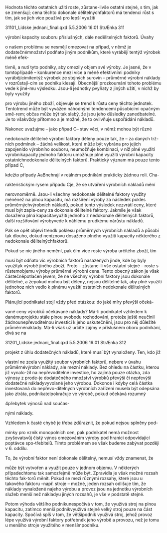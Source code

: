 
Hodnota těchto ostatních užití roste, zůstane-livše ostatní stejné, s tím, jak se zmenšují; cena těchto dokonale dělitelnýchfaktorů má tendenci růst s tím, jak se jich více používá pro lepší využití

31101_Lidske jednani_final.qxd 5.5.2006 16:01 StrÆnka 311

výrobní kapacity souboru příslušných, dále nedělitelných faktorů. Úvahy

o našem problému se nesmějí omezovat na případ, v němž je dodatečnémnožství podňato jiným podnikům, které vyrábějí tentýž výrobek méně efek-

tivně, a nutí tyto podniky, aby omezily objem své výroby. Je jasné, že v tomtopřípadě – konkurence mezi více a méně efektivními podniky vyrábějícímitentýž výrobek ze stejných surovin – průměrné výrobní náklady v rozrůstají-cím se podniku klesají. Obecnější prozkoumání tohoto problému vede k jiné-mu výsledku. Jsou-li jednotky pvyňaty z jiných užití, v nichž by byly využity

pro výrobu jiného zboží, objevuje se trend k růstu ceny těchto jednotek. Tentotrend může být vyvážen náhodnými tendencemi působícími opačným smě-rem; občas může být tak slabý, že jsou jeho důsledky zanedbatelné. Je to všakvždy přítomno a je možné, že to ovlivňuje uspořádání nákladů.

Nakonec uvažujme – jako případ C– stav věcí, v němž mohou být různé

nedokonale dělitelné výrobní faktory děleny pouze tak, že – za daných trž-ních podmínek – žádná velikost, která může být vybrána pro jejich zapojenído výrobního souboru, neumožňuje kombinaci, v níž plné využití výrobníkapacity jednoho faktoru umožňuje plné využití výrobní kapacity ostatníchnedokonale dělitelných faktorů. Praktický význam má pouze tento případ C,

kdežto případy AaBnehrají v reálném podnikání prakticky žádnou roli. Cha-

rakteristickým rysem případu Cje, že se utváření výrobních nákladů mění

nerovnoměrně. Jsou-li všechny nedokonale dělitelné faktory využity méněnež na plnou kapacitu, má rozšíření výroby za následek pokles průměrnýchvýrobních nákladů, pokud tento výsledek nezvrátí ceny, které musí být zapla-ceny za dokonale dělitelné faktory. Jakmile je však dosažena plná kapacitavyužití jednoho z nedokonale dělitelných faktorů, další rozšiřování výrobyvede k náhlému prudkému nárůstu nákladů.

Pak se opět objeví trendk poklesu průměrných výrobních nákladů a působí tak dlouho, dokud neníznovu dosaženo plného využití kapacity některého z nedokonale dělitelnýchfaktorů.

Pokud se nic jiného nemění, pak čím více roste výroba určitého zboží, tím

musí být odňato víc výrobních faktorů nasazených jinde, kde by byly využityk výrobě jiného zboží. Proto – zůstane-li vše ostatní stejné – roste s růstemobjemu výroby průměrná výrobní cena. Tento obecný zákon je však částečněpotlačen jevem, že ne všechny výrobní faktory jsou dokonale dělitelné, a žepokud mohou být děleny, nejsou dělitelné tak, aby plné využití jednohoz nich vedlo k plnému využití ostatních nedokonale dělitelných faktorů.

Plánující podnikatel stojí vždy před otázkou: do jaké míry převýší očeká-

vané ceny výrobků očekávané náklady? Má-li podnikatel vzhledem k danémuprojektu stále plnou svobodu rozhodování, protože ještě neučinil žádnounepřevoditelnou investici k jeho uskutečnění, jsou pro něj důležité průměrnénáklady. Má-li však už určité zájmy v příslušném oboru podnikání, dívá se na

31201_Lidske jednani_final.qxd 5.5.2006 16:01 StrÆnka 312

projekt z úhlu dodatečných nákladů, které musí být vynaloženy. Ten, kdo již

vlastní ne zcela využitý soubor výrobních faktorů, nebere v úvahu průměrnévýrobní náklady, ale mezní náklady. Bez ohledu na částku, kterou již vynalo-žil na nepřevoditelné investice, ho zajímá pouze otázka, zda výnosy z prode-je dodatečného množství výrobků převýší či nepřevýší dodatečné nákladyvyvolané jeho výrobou. Dokonce i kdyby celá částka investovaná do nepřevo-ditelných výrobních zařízení musela být odepsána jako ztráta, podnikatelpokračuje ve výrobě, pokud očekává rozumný

4přebytek výnosů nad součas-

nými náklady.

Vzhledem k časté chybě je třeba zdůraznit, že pokud nejsou splněny pod-

mínky pro vznik monopolních cen, pak podnikatel nemá možnost zvyšovatsvůj čistý výnos omezováním výroby pod hranici odpovídající poptávce spo-třebitelů. Tímto problémem se však budeme zabývat později v 6. oddílu.

To, že výrobní faktor není dokonale dělitelný, nemusí vždy znamenat, že

může být vytvořen a využit pouze v jednom objemu. V některých případechtomu tak samozřejmě může být. Zpravidla je však možné rozsah těchto fak-torů měnit. Pokud se mezi různými rozsahy, které jsou u takového faktoru –např. stroje – možné, jeden rozsah odlišuje tím, že náklady vynaložené najeho výrobu a provoz jsou na jednotku výrobních služeb menší než nákladyu jiných rozsahů, je vše v podstatě stejné.

Potom výhoda většího podnikunespočívá v tom, že využívá stroj na plnou kapacitu, zatímco menší podnikvyužívá stejně velký stroj pouze na část kapacity. Spočívá spíš v tom, že většípodnik využívá stroj, jehož provoz lépe využívá výrobní faktory potřebnék jeho výrobě a provozu, než je tomu u menšího stroje využitého v menšímpodniku.
